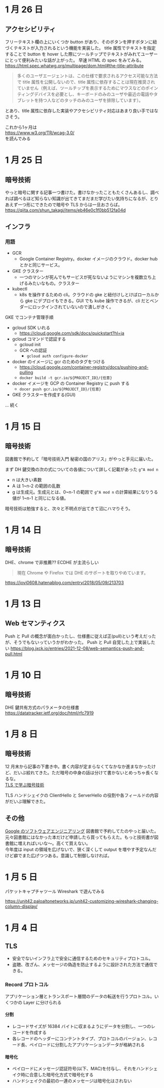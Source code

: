 # 1 月 26 日

## アクセシビリティ

フリーテキスト欄の上にいくつか button があり、そのボタンを押すボタンに紐づくテキストが入力されるという機能を実装した。 title 属性でテキストを指定することで button を hover
した際にツールチップでテキストがみれてユーザーにとって便利みたいな話が上がった。 早速 HTML の spec をみてみる。
https://html.spec.whatwg.org/multipage/dom.html#the-title-attribute

> 多くのユーザエージェントは、この仕様で要求されるアクセス可能な方法で title 属性を公開しないので、title 属性に依存することは現在推奨されていません（例えば、ツールチップを表示するためにマウスなどのポインティングデバイスを必要とし、キーボードのみのユーザや最近の電話やタブレットを持つ人などのタッチのみのユーザを排除しています）。

とあり、title 属性に依存した実装やアクセシビリティ対応はあまり良い手ではなさそう。

これから1ヶ月は  
https://www.w3.org/TR/wcag-3.0/  
を読んでみる

# 1 月 25 日

## 暗号技術

やっと暗号に関する記事一つ書けた。書けなかったこともたくさんあるし、調べれば調べるほど知らない知識が出てきてまだまだ学びたい気持ちになるが、とりあえず一つ形にできたので暗号や TLS からは一旦おさらば。
https://qiita.com/shun_takagi/items/eb46e0c1f0bb512fa04d

## インフラ

### 用語

- GCR
    - Google Container Registry。docker イメージのクラウド。docker hub とかと同じサービス。
- GKE クラスター
    - 一つのマシンが死んでもサービスが死なないようにマシンを複数立ち上げるみたいなもの。クラスター
- kubectl
    - k8s を操作するための cli。クラウドの gke と紐付けしとけばローカルから gke にデプロイもできる。GUI でも kube 操作できるが、cli だとベンダーにロックインされていないので潰しがきく。

GKE でコンテナ管理手順

- gcloud SDK いれる
    - https://cloud.google.com/sdk/docs/quickstart?hl=ja
- gcloud コマンドで認証する
    - gcloud init
    - GCR への認証
        - `gcloud auth configure-docker`
- docker のイメージに gcr のためのタグをつける
    - https://cloud.google.com/container-registry/docs/pushing-and-pulling
    - `docker build -t gcr.io/${PROJECT_ID}/{任意}`
- docker イメージを GCP の Container Registry に push する
    - `docer push gcr.io/${PROJECT_ID}/{任意}`
- GKE クラスターを作成する(GUI)

... 続く

# 1 月 15 日

## 暗号技術

図書館で予約して「暗号技術入門 秘密の国のアリス」がやっと手元に届いた。

まず DH 鍵交換の次の式についての各値について詳しく記載があった
`g^A mod n`

- n は大きい素数
- A は 1~n-2 の範囲の乱数
- g は生成元。生成元とは、0~n-1 の範囲で `g^A mod n` の計算結果になりうる値が 1~n-1 と同じになる値。

暗号技術は勉強すると、次々と不明点が出てきて沼にハマりそう。

# 1 月 14 日

## 暗号技術

DHE、chrome で非推薦?? ECDHE が主流らしい

> 現在 Chrome や Firefox では DHE のサポートを取りやめています。

https://jovi0608.hatenablog.com/entry/2018/05/09/213703

# 1 月 13 日

## Web セマンティクス

Push と Pull の概念が面白かったし、仕様書に従えば正(pull)という考えだったが、そうでもないっていうかがわかった。
Push と Pull 自覚した上で実装したい
https://blog.jxck.io/entries/2021-12-08/web-semantics-push-and-pull.html

# 1 月 10 日

## 暗号技術

DHE 鍵共有方式のパラメータの仕様書  
https://datatracker.ietf.org/doc/html/rfc7919

# 1 月 8 日

## 暗号技術

12 月末から記事の下書き中。書く内容が定まらなくてなかなか進まなかったけど、だいぶ絞れてきた。ただ暗号の中身の話は分けて書かないとめっちゃ長くなるな。  
[TLS で学ぶ暗号技術](../../articles/cryptografhic-technology-for-fe-engineer/index.md)

TLS ハンドシェイクの ClientHello と ServerHello の役割や各フィールドの内容がだいぶ理解できた。

## その他

[Google のソフトウェアエンジニアリング](https://www.amazon.co.jp/Google%E3%81%AE%E3%82%BD%E3%83%95%E3%83%88%E3%82%A6%E3%82%A7%E3%82%A2%E3%82%A8%E3%83%B3%E3%82%B8%E3%83%8B%E3%82%A2%E3%83%AA%E3%83%B3%E3%82%B0-%E2%80%95%E6%8C%81%E7%B6%9A%E5%8F%AF%E8%83%BD%E3%81%AA%E3%83%97%E3%83%AD%E3%82%B0%E3%83%A9%E3%83%9F%E3%83%B3%E3%82%B0%E3%82%92%E6%94%AF%E3%81%88%E3%82%8B%E6%8A%80%E8%A1%93%E3%80%81%E6%96%87%E5%8C%96%E3%80%81%E3%83%97%E3%83%AD%E3%82%BB%E3%82%B9-%E7%AB%B9%E8%BE%BA-%E9%9D%96%E6%98%AD/dp/4873119650)
図書館で予約してたのやっと届いた。元々図書館にはなかった本だけど申請したら買ってもらえた。もっと技術書が図書館に増えればいいな〜。高くて買えない。  
今年度は input の領域を広げないで、狭く深くして output を増やす予定なんだけど癖でまた広げつつある。意識して制御しなければ。

# 1 月 5 日

パケットキャプチャツール Wireshark で遊んでみる

https://unit42.paloaltonetworks.jp/unit42-customizing-wireshark-changing-column-display/

# 1 月 4 日

## TLS

- 安全でないインフラ上で安全に通信するためのセキュリティプロトコル。
- 盗聴、改ざん、メッセージの偽造を防止するように設計された方法で通信できる。

### Record プロトコル

アプリケーション層とトランスポート層間のデータの転送を行うプロトコル。いくつかの Layer に分けられる

#### 分割

- レコードサイズが 16384 バイトに収まるようにデータを分割し、一つのレコードを作成する
- 各レコードのヘッダーにコンテントタイプ、プロトコルのバージョン、レコード長、ペイロードに分割したアプリケーションデータが格納される

#### 暗号化

- ペイロードにメッセージ認証符号(以下、MAC)を付与し、それをハンドシェイク時に合意した暗号化方式で暗号化する
- ハンドシェイクの最初の一連のメッセージは暗号化はされない
